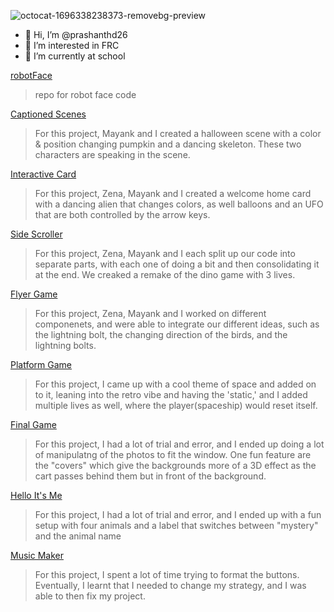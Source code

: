 ![octocat-1696338238373-removebg-preview](https://github.com/prashanthd26/prashanthd26/assets/146843408/26111ec3-1731-465f-bbc6-ba33987e6a93)

- 👋 Hi, I’m @prashanthd26
- 👀 I’m interested in FRC
- 🌱 I’m currently at school
  
[robotFace](https://prashanthd26.github.io/robotFace/)
>repo for robot face code

[Captioned Scenes](https://studio.code.org/projects/gamelab/i1760f3KXz9lHjvkUEgxoXpUTni2J6cf_DVEEH75IlQ)
>For this project, Mayank and I created a halloween scene with a color & position changing pumpkin and a dancing skeleton. These two characters are speaking in the scene.

[Interactive Card](https://studio.code.org/projects/gamelab/obu6p5uFlzh8f7YIQveOQKP2frqsxySBXbRBvy-w9WM)
>For this project, Zena, Mayank and I created a welcome home card with a dancing alien that changes colors, as well balloons and an UFO that are both controlled by the arrow keys.

[Side Scroller](https://studio.code.org/projects/gamelab/1Hghqu0d0Zz9qREVODH2PdRutG2h4bdhiKJNE90LBvU)
>For this project, Zena, Mayank and I each split up our code into separate parts, with each one of doing a bit and then consolidating it at the end. We creaked a remake of the dino game with 3 lives.

[Flyer Game](https://studio.code.org/projects/gamelab/H6d9nX8Y-qUV1BdCEM6UqbOzzCGKfplq623rORCG-nM)
>For this project, Zena, Mayank and I worked on different componenets, and were able to integrate our different ideas, such as the lightning bolt, the changing direction of the birds, and the lightning bolts.

[Platform Game](https://studio.code.org/projects/gamelab/4BfzGfmfw-7hyMQVzlHPvSxF-sSARLbY6wg1HzNvMLQ)
>For this project, I came up with a cool theme of space and added on to it, leaning into the retro vibe and having the 'static,' and I added multiple lives as well, where the player(spaceship) would reset itself.

[Final Game](https://studio.code.org/projects/gamelab/8wAURYPB1TyzYQ0nbptwoMUHrWmBZjK15FswEbc_8cY)
>For this project, I had a lot of trial and error, and I ended up doing a lot of manipulatng of the photos to fit the window. One fun feature are the "covers" which give the backgrounds more of a 3D effect as the cart passes behind them but in front of the background.

[Hello It's Me](https://gallery.appinventor.mit.edu/?galleryid=31cdeb1b-8641-45c4-acc6-e174757bb247)
>For this project, I had a lot of trial and error, and I ended up with a fun setup with four animals and a label that switches between "mystery" and the animal name

[Music Maker](https://gallery.appinventor.mit.edu/?galleryid=4c181f5e-14f8-4ca7-9cd8-98915f45d8df)
>For this project, I spent a lot of time trying to format the buttons. Eventually, I learnt that I needed to change my strategy, and I was able to then fix my project. 

